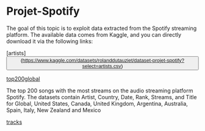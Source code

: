 <h1> Projet-Spotify </h1>

The goal of this topic is to exploit data extracted from the Spotify streaming platform. The available data comes from Kaggle, and you can directly download it via the following links:

[artists]    <button> (https://www.kaggle.com/datasets/rolanddutauziet/dataset-projet-spotify?select=artists.csv) </button>

[top200global](https://www.kaggle.com/datasets/rolanddutauziet/dataset-projet-spotify?select=spotify_top200_global.csv)

The top 200 songs with the most streams on the audio streaming platform Spotify. The datasets contain Artist, Country, Date, Rank, Streams, and Title for Global, United States, Canada, United Kingdom, Argentina, Australia, Spain, Italy, New Zealand and Mexico

[tracks](https://www.kaggle.com/datasets/rolanddutauziet/dataset-projet-spotify?select=tracks.csv)

